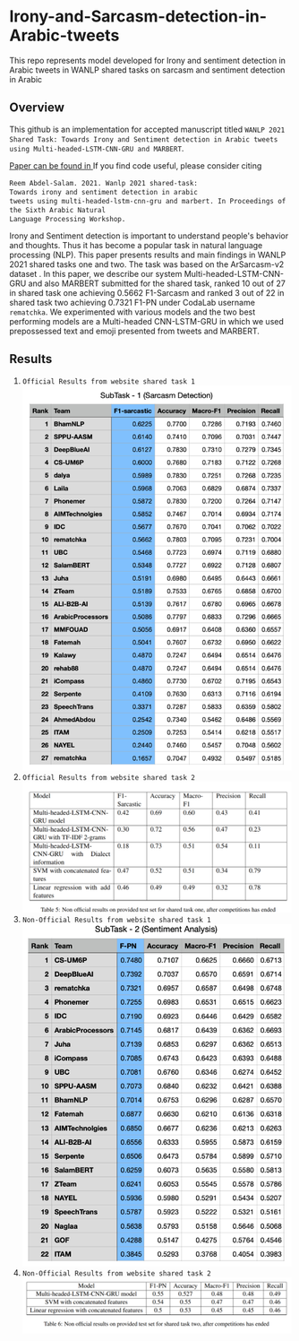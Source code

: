 # Irony-and-Sarcasm-detection-in-Arabic-tweets
This repo represents model developed for Irony and sentiment detection in Arabic tweets  in WANLP shared tasks on sarcasm and sentiment detection in Arabic

## Overview
This github is an implementation for accepted manuscript titled `WANLP 2021 Shared Task: Towards Irony and Sentiment detection in Arabic tweets using Multi-headed-LSTM-CNN-GRU and MARBERT`.

[Paper can be found in ](https://camel.abudhabi.nyu.edu/WANLP-2021-Program/53_Paper.pdf) 
If you find code useful, please consider citing
```
Reem Abdel-Salam. 2021. Wanlp 2021 shared-task:
Towards irony and sentiment detection in arabic
tweets using multi-headed-lstm-cnn-gru and marbert. In Proceedings of the Sixth Arabic Natural
Language Processing Workshop.
```


Irony and Sentiment detection is important to understand people's behavior and thoughts. Thus it has become a popular task in natural language processing (NLP). This paper presents results and main findings in WANLP 2021 shared tasks one and two. The task was based on the ArSarcasm-v2 dataset . In this paper, we describe our system Multi-headed-LSTM-CNN-GRU and also MARBERT  submitted for the shared task,  ranked 10 out of 27 in shared task one achieving 0.5662 F1-Sarcasm and ranked 3 out of 22 in shared task two achieving 0.7321 F1-PN under CodaLab username ``rematchka``. We experimented with various models and the two best performing models are a Multi-headed CNN-LSTM-GRU in which we used prepossessed text and emoji presented from tweets and MARBERT.


## Results
1. `Official Results from website shared task 1`
![Alt text](Results/shared-task-1-official-results.png?raw=true "Title")
2. `Official Results from website shared task 2`
![Alt text](Results/shared-task-1-non-official.png?raw=true "Title")
3. `Non-Official Results from website shared task 1`
![Alt text](Results/shared-task-2-official-results.png?raw=true "Title")
4. `Non-Official Results from website shared task 2`
![Alt text](Results/shared-task-2-non-official.png?raw=true "Title")
